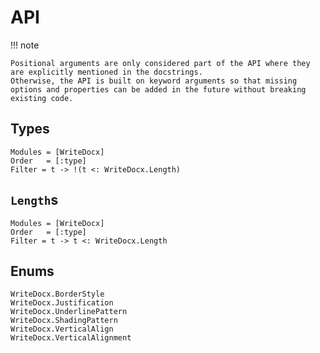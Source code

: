 # API

!!! note
    
    Positional arguments are only considered part of the API where they are explicitly mentioned in the docstrings.
    Otherwise, the API is built on keyword arguments so that missing options and properties can be added in the future without breaking existing code.

## Types

```@autodocs
Modules = [WriteDocx]
Order   = [:type]
Filter = t -> !(t <: WriteDocx.Length)
```

## `Length`s

```@autodocs
Modules = [WriteDocx]
Order   = [:type]
Filter = t -> t <: WriteDocx.Length
```

## Enums

```@docs
WriteDocx.BorderStyle
WriteDocx.Justification
WriteDocx.UnderlinePattern
WriteDocx.ShadingPattern
WriteDocx.VerticalAlign
WriteDocx.VerticalAlignment
```

